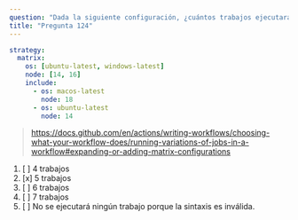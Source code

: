 ```yaml
---
question: "Dada la siguiente configuración, ¿cuántos trabajos ejecutará GitHub Actions cuando se evalúe esta matriz?"
title: "Pregunta 124"
---
```


```yaml
strategy:
  matrix:
    os: [ubuntu-latest, windows-latest]
    node: [14, 16]
    include:
      - os: macos-latest
        node: 18
      - os: ubuntu-latest
        node: 14
```

> https://docs.github.com/en/actions/writing-workflows/choosing-what-your-workflow-does/running-variations-of-jobs-in-a-workflow#expanding-or-adding-matrix-configurations

1. [ ] 4 trabajos  
1. [x] 5 trabajos  
1. [ ] 6 trabajos  
1. [ ] 7 trabajos  
1. [ ] No se ejecutará ningún trabajo porque la sintaxis es inválida.
